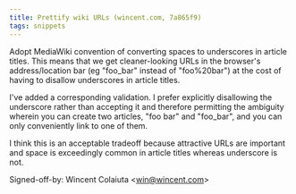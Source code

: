 ```yaml
---
title: Prettify wiki URLs (wincent.com, 7a865f9)
tags: snippets
---
```


Adopt MediaWiki convention of converting spaces to underscores in article titles. This means that we get cleaner-looking URLs in the browser's address/location bar (eg "foo_bar" instead of "foo%20bar") at the cost of having to disallow underscores in article titles.

I've added a corresponding validation. I prefer explicitly disallowing the underscore rather than accepting it and therefore permitting the ambiguity wherein you can create two articles, "foo bar" and "foo_bar", and you can only conveniently link to one of them.

I think this is an acceptable tradeoff because attractive URLs are important and space is exceedingly common in article titles whereas underscore is not.

Signed-off-by: Wincent Colaiuta &lt;win@wincent.com&gt;
